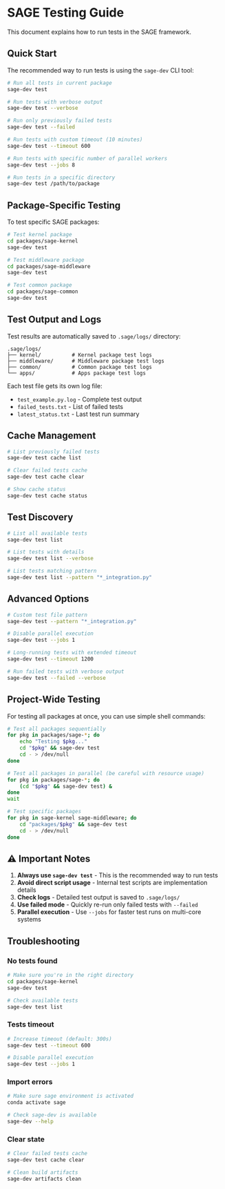 # SAGE Testing Guide

This document explains how to run tests in the SAGE framework.

## Quick Start

The recommended way to run tests is using the `sage-dev` CLI tool:

```bash
# Run all tests in current package
sage-dev test

# Run tests with verbose output  
sage-dev test --verbose

# Run only previously failed tests
sage-dev test --failed

# Run tests with custom timeout (10 minutes)
sage-dev test --timeout 600

# Run tests with specific number of parallel workers
sage-dev test --jobs 8

# Run tests in a specific directory
sage-dev test /path/to/package
```

## Package-Specific Testing

To test specific SAGE packages:

```bash
# Test kernel package
cd packages/sage-kernel
sage-dev test

# Test middleware package  
cd packages/sage-middleware
sage-dev test

# Test common package
cd packages/sage-common
sage-dev test
```

## Test Output and Logs

Test results are automatically saved to `.sage/logs/` directory:

```
.sage/logs/
├── kernel/          # Kernel package test logs
├── middleware/      # Middleware package test logs  
├── common/          # Common package test logs
└── apps/            # Apps package test logs
```

Each test file gets its own log file:
- `test_example.py.log` - Complete test output
- `failed_tests.txt` - List of failed tests
- `latest_status.txt` - Last test run summary

## Cache Management

```bash
# List previously failed tests
sage-dev test cache list

# Clear failed tests cache
sage-dev test cache clear

# Show cache status
sage-dev test cache status
```

## Test Discovery

```bash
# List all available tests
sage-dev test list

# List tests with details
sage-dev test list --verbose

# List tests matching pattern
sage-dev test list --pattern "*_integration.py"
```

## Advanced Options

```bash
# Custom test file pattern
sage-dev test --pattern "*_integration.py"

# Disable parallel execution
sage-dev test --jobs 1

# Long-running tests with extended timeout
sage-dev test --timeout 1200

# Run failed tests with verbose output
sage-dev test --failed --verbose
```

## Project-Wide Testing

For testing all packages at once, you can use simple shell commands:

```bash
# Test all packages sequentially
for pkg in packages/sage-*; do
    echo "Testing $pkg..."
    cd "$pkg" && sage-dev test
    cd - > /dev/null
done

# Test all packages in parallel (be careful with resource usage)
for pkg in packages/sage-*; do
    (cd "$pkg" && sage-dev test) &
done
wait

# Test specific packages
for pkg in sage-kernel sage-middleware; do
    cd "packages/$pkg" && sage-dev test
    cd - > /dev/null
done
```

## ⚠️ Important Notes

1. **Always use `sage-dev test`** - This is the recommended way to run tests
2. **Avoid direct script usage** - Internal test scripts are implementation details
3. **Check logs** - Detailed test output is saved to `.sage/logs/`
4. **Use failed mode** - Quickly re-run only failed tests with `--failed`
5. **Parallel execution** - Use `--jobs` for faster test runs on multi-core systems

## Troubleshooting

### No tests found
```bash
# Make sure you're in the right directory
cd packages/sage-kernel
sage-dev test

# Check available tests
sage-dev test list
```

### Tests timeout
```bash
# Increase timeout (default: 300s)
sage-dev test --timeout 600

# Disable parallel execution
sage-dev test --jobs 1
```

### Import errors
```bash
# Make sure sage environment is activated
conda activate sage

# Check sage-dev is available
sage-dev --help
```

### Clear state
```bash
# Clear failed tests cache
sage-dev test cache clear

# Clean build artifacts
sage-dev artifacts clean
```
